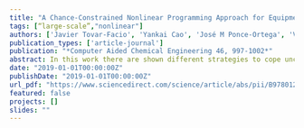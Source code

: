 ```yaml
---
title: "A Chance-Constrained Nonlinear Programming Approach for Equipment Design Under Uncertainty"
tags: [“large-scale”,"nonlinear"]
authors: ['Javier Tovar-Facio', 'Yankai Cao', 'José M Ponce-Ortega', 'Victor M Zavala']
publication_types: ['article-journal']
publication: "*Computer Aided Chemical Engineering 46, 997-1002*"
abstract: In this work there are shown different strategies to cope uncertainty in large-scale chance-constrained nonlinear programs. We present the design of a flare system as a case study. The design of this system is influenced by several uncertain factors, such as the volume and composition of the waste flow stream to be combusted and the ambient conditions. These systems are currently designed based on typical historical values for waste fuel gases and ambient conditions. Consequently, an improperly designed flare can be susceptible to extreme events previously not experienced. Particularly, we use moment matching (MM) when the algebraic form of the moments and the quantile function of the chance constrained (CC) distribution is known, and for more general settings when the distribution cannot be predicted we use the scenario approach (AS), the popular conditional value at risk (CVaR) and the recently proposed sigmoid value at risk (SigVaR). We demonstrate that the SigVaR approximation offers the best results and this approach overcome the conservative results of the AS and CVaR.
date: "2019-01-01T00:00:00Z"
publishDate: "2019-01-01T00:00:00Z"
url_pdf: "https://www.sciencedirect.com/science/article/abs/pii/B9780128186343501673"
featured: false
projects: []
slides: ""
---
```

